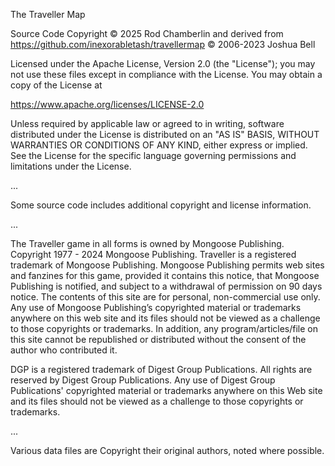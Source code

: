 The Traveller Map

Source Code Copyright &copy; 2025 Rod Chamberlin and
derived from https://github.com/inexorabletash/travellermap &copy; 2006-2023 Joshua Bell

Licensed under the Apache License, Version 2.0 (the "License"); you may not use these files except in compliance with the License. You may obtain a copy of the License at

https://www.apache.org/licenses/LICENSE-2.0

Unless required by applicable law or agreed to in writing, software distributed under the License is distributed on an "AS IS" BASIS, WITHOUT WARRANTIES OR CONDITIONS OF ANY KIND, either express or implied. See the License for the specific language governing permissions and limitations under the License.

...

Some source code includes additional copyright and license information.

...

The Traveller game in all forms is owned by Mongoose Publishing. Copyright 1977 - 2024 Mongoose Publishing. Traveller is a registered trademark of Mongoose Publishing. Mongoose Publishing permits web sites and fanzines for this game, provided it contains this notice, that Mongoose Publishing is notified, and subject to a withdrawal of permission on 90 days notice. The contents of this site are for personal, non-commercial use only. Any use of Mongoose Publishing’s copyrighted material or trademarks anywhere on this web site and its files should not be viewed as a challenge to those copyrights or trademarks. In addition, any program/articles/file on this site cannot be republished or distributed without the consent of the author who contributed it.

DGP is a registered trademark of Digest Group Publications. All rights are reserved by Digest Group Publications. Any use of Digest Group Publications' copyrighted material or trademarks anywhere on this Web site and its files should not be viewed as a challenge to those copyrights or trademarks.

...

Various data files are Copyright their original authors, noted where possible.
